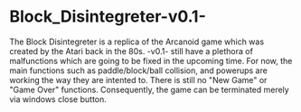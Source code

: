 # Block_Disintegreter-v0.1-

The Block Disintegreter is a replica of the Arcanoid game which was created by the Atari back in the 80s.
-v0.1- still have a plethora of malfunctions which are going to be fixed in the upcoming time. For now, the main functions such as paddle/block/ball collision, and powerups are working the way they are intented to.
There is still no "New Game" or "Game Over" functions. Consequently, the game can be terminated merely via windows close button.
